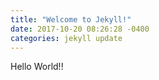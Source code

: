 ```yaml
---
title: "Welcome to Jekyll!"
date: 2017-10-20 08:26:28 -0400
categories: jekyll update
---
```



Hello World!!
